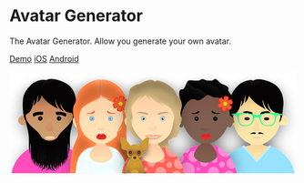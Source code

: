 Avatar Generator
==========
The Avatar Generator. Allow you generate your own avatar.

[app-link]: <http://avatar-generator.appspot.com/>
[ios-link]: <https://itunes.apple.com/ru/app/the-avatar-generator/id1106058850?mt=8/>
[ard-link]: <https://play.google.com/store/apps/details?id=com.webmotoric.avatar_generator/>

[Demo][app-link]
[iOS][ios-link]
[Android][ard-link]

![](https://github.com/oleksiy-nesterov/Avatar-Generator/raw/master/www/cover.jpg)